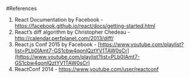 
#References

1. React Documentation by Facebook - https://facebook.github.io/react/docs/getting-started.html
2. React’s diff algorithm by Christopher Chedeau - http://calendar.perfplanet.com/2013/diff/
3. React.js Conf 2015 by Facebook - [https://www.youtube.com/playlist?list=PLb0IAmt7-GS1cbw4qonlQztYV1TAW0sCr](https://www.youtube.com/playlist?list=PLb0IAmt7-GS1cbw4qonlQztYV1TAW0sCr)
4. ReactConf 2014 - https://www.youtube.com/user/reactconf

